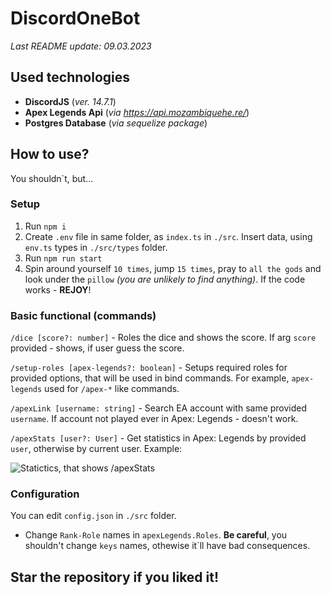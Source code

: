 # DiscordOneBot
*Last README update: 09.03.2023*

## Used technologies
- **DiscordJS** (*ver. 14.7.1*)
- **Apex Legends Api** (*via https://api.mozambiquehe.re/*)
- **Postgres Database** (*via sequelize package*)

## How to use?
You shouldn`t, but...

### Setup
1. Run `npm i`
2. Create `.env` file in same folder, as `index.ts` in `./src`. Insert data, using `env.ts` types in `./src/types` folder.
3. Run `npm run start`
4. Spin around yourself `10 times`, jump `15 times`, pray to `all the gods` and look under the `pillow` *(you are unlikely to find anything)*. If the code works - **REJOY**!

### Basic functional (commands)

`/dice [score?: number]` - Roles the dice and shows the score. If arg `score` provided - shows, if user guess the score.

`/setup-roles [apex-legends?: boolean]` - Setups required roles for provided options, that will be used in bind commands. For example, `apex-legends` used for `/apex-*` like commands.

`/apexLink [username: string]` - Search EA account with same provided `username`. If account not played ever in Apex: Legends - doesn't work.

`/apexStats [user?: User]` - Get statistics in Apex: Legends by provided `user`, otherwise by current user. Example:

![Statictics, that shows /apexStats](https://i.imgur.com/1uhvaYh.png)

### Configuration

You can edit `config.json` in `./src` folder.

- Change `Rank-Role` names in `apexLegends.Roles`. **Be careful**, you shouldn't change `keys` names, othewise it`ll have bad consequences.

## Star the repository if you liked it!